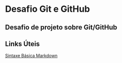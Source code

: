 # Desafio Git e GitHub
## Desafio de projeto sobre Git/GitHub

## Links Úteis

[Sintaxe Básica Markdown](https://www.markdownguide.org/basic-syntax/)
